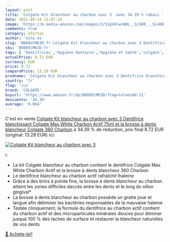 ```yaml
---
layout: post
title: 'Colgate Kit blancheur au charbon avec 3  avec 34.39 % rabais '
date: 2021-09-24 13:07:14
image: 'https://m.media-amazon.com/images/I/51gVAlwcW8L._SL500_._SL400_.jpg'
comments: true
category: ofertas
author: 'tole.es'
slug: 'B088VCM63D-fr Colgate Kit blancheur au charbon avec 3 Dentifrice...'
sku: 'B088VCM63D-fr'
tags: [ 'Dentifrices','Hygiène dentaire','Hygiène et Santé','colgate', ]
actualPrice: 8.72 EUR
currency: EUR
price: 8.72
comparePrice: 13.29 EUR
prodname: 'Colgate Kit blancheur au charbon avec 3 Dentifrice blanchissant Colgate Max White Charbon Actif 75ml et la brosse à dents blancheur Colgate 360 Charbon'
country: 'fr'
flag: '🇫🇷'
brand: 'COLGATE'
buyurl: 'https://www.amazon.fr/dp/B088VCM63D/?tag=tolees0d-21'
descuento: '34.39'
average: '9.064'
---
```


C'est en vente [Colgate Kit blancheur au charbon avec 3 Dentifrice blanchissant Colgate Max White Charbon Actif 75ml et la brosse à dents blancheur Colgate 360 Charbon](https://www.amazon.fr/dp/B088VCM63D/?tag=tolees0d-21)  à  34.39 % de réduction, prix final  8.72 EUR (original: 13.29 EUR) ici:

[![Colgate Kit blancheur au charbon avec 3 ](https://m.media-amazon.com/images/I/51gVAlwcW8L._SL500_._SL400_.jpg)](https://www.amazon.fr/dp/B088VCM63D/?tag=tolees0d-21)

ℹ️:

- Le kit Colgate blancheur au charbon contient le dentifrice Colgate Max White Charbon Actif et la brosse à dents blancheur 360 Charbon
- Le dentifrice blancheur au charbon actif rafraîchit lhaleine
- Grâce à des brins à pointe fine, la brosse à dents blancheur au charbon atteint les zones difficiles daccès entre les dents et le long du sillon gingival*
- La brosse à dents blancheur au charbon possède un gratte joue et langue afin déliminer les bactéries responsables de la mauvaise haleine
- Testée cliniquement, la formule du dentifrice au charbon actif contient du charbon actif et des microparticules minérales douces pour éliminer jusquà 100 % des taches de surface et restaurer la blancheur naturelles de vos dents

[🛒 Achète-le!!](https://www.amazon.fr/dp/B088VCM63D/?tag=tolees0d-21)
